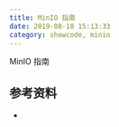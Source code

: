 ```yaml
---
title: MinIO 指南
date: 2019-08-10 15:13:33
category: showcode, minio
---
```


MinIO 指南



## 参考资料

- []()